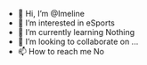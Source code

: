 - 👋 Hi, I’m @Imeline
- 👀 I’m interested in eSports
- 🌱 I’m currently learning Nothing
- 💞️ I’m looking to collaborate on ...
- 📫 How to reach me No

<!---
Imeline/Imeline is a ✨ special ✨ repository because its `README.md` (this file) appears on your GitHub profile.
You can click the Preview link to take a look at your changes.
--->
